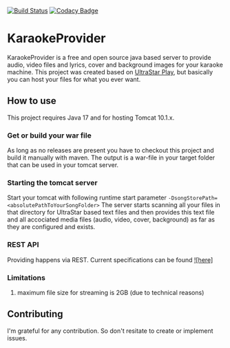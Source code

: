 [![Build Status](https://github.com/supernevi/KaraokeProvider/actions/workflows/maven.yml/badge.svg)](https://github.com/supernevi/KaraokeProvider/actions/workflows/maven.yml)
[![Codacy Badge](https://app.codacy.com/project/badge/Grade/e36f2e980203443d91dcb43709ae3a93)](https://www.codacy.com/gh/supernevi/KaraokeProvider/dashboard?utm_source=github.com&amp;utm_medium=referral&amp;utm_content=supernevi/KaraokeProvider&amp;utm_campaign=Badge_Grade)
<!---
[![coverage](https://github.com/supernevi/KaraokeProvider/blob/main/.github/badges/jacoco.svg)](https://github.com/supernevi/KaraokeProvider/actions/workflows/maven.yml)
-->

# KaraokeProvider
KaraokeProvider is a free and open source java based server to provide audio, video files and lyrics, cover and background images for your karaoke machine. This project was created based on [UltraStar Play](https://usplay.net/), but basically you can host your files for what you ever want.

## How to use
This project requires Java 17 and for hosting Tomcat 10.1.x.

### Get or build your war file
As long as no releases are present you have to checkout this project and build it manually with maven.
The output is a war-file in your target folder that can be used in your tomcat server.

### Starting the tomcat server
Start your tomcat with following runtime start parameter `-DsongStorePath=<absolutePathToYourSongFolder>`
The server starts scanning all your files in that directory for UltraStar based text files and then provides this text file and all accociated media files (audio, video, cover, background) as far as they are configured and exists.

### REST API
Providing happens via REST. Current specifications can be found [![here]](https://github.com/supernevi/KaraokeProvider/docu/api/KaraokeProvider-api.yaml)

### Limitations
1. maximum file size for streaming is 2GB (due to technical reasons)

## Contributing
I'm grateful for any contribution. So don't resitate to create or implement issues.
